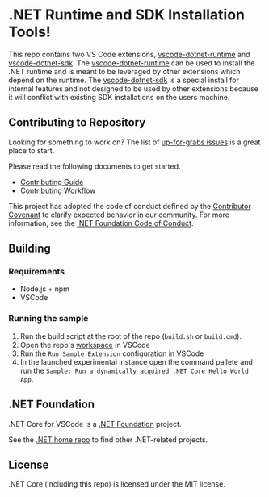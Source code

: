 # .NET Runtime and SDK Installation Tools!

This repo contains two VS Code extensions, [vscode-dotnet-runtime](vscode-dotnet-runtime-extension/README.md) and [vscode-dotnet-sdk](vscode-dotnet-sdk-extension/README.md). The [vscode-dotnet-runtime](vscode-dotnet-runtime-extension/README.md) can be used to install the .NET runtime and is meant to be leveraged by other extensions which depend on the runtime. The [vscode-dotnet-sdk](vscode-dotnet-sdk-extension/README.md) is a special install for internal features and not designed to be used by other extensions because it will conflict with existing SDK installations on the users machine.

## Contributing to Repository

Looking for something to work on? The list
of [up-for-grabs issues](https://github.com/dotnet/vscode-dotnet-runtime/labels/up-for-grabs) is a great place to start.

Please read the following documents to get started.

* [Contributing Guide](Documentation/contributing.md)
* [Contributing Workflow](Documentation/contributing-workflow.md)

This project has adopted the code of conduct defined by the [Contributor Covenant](http://contributor-covenant.org/)
to clarify expected behavior in our community. For more information, see the [.NET Foundation Code of Conduct](http://www.dotnetfoundation.org/code-of-conduct).

## Building

### Requirements

- Node.js + npm
- VSCode

### Running the sample

1. Run the build script at the root of the repo (`build.sh` or `build.cmd`).
2. Open the repo's [workspace](vscode-dotnet-runtime.code-workspace) in VSCode
3. Run the `Run Sample Extension` configuration in VSCode
4. In the launched experimental instance open the command pallete and run the `Sample: Run a dynamically acquired .NET Core Hello World App`.

## .NET Foundation

.NET Core for VSCode is a [.NET Foundation](https://www.dotnetfoundation.org/projects) project.

See the [.NET home repo](https://github.com/Microsoft/dotnet) to find other .NET-related projects.

## License

.NET Core (including this repo) is licensed under the MIT license.
